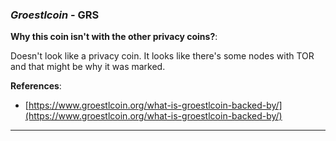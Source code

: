 
### *Groestlcoin* - GRS

**Why this coin isn't with the other privacy coins?**: 

Doesn't look like a privacy coin. It looks like there's some nodes with TOR and that might be why it was marked.

**References**:
- [https://www.groestlcoin.org/what-is-groestlcoin-backed-by/](https://www.groestlcoin.org/what-is-groestlcoin-backed-by/)

---
